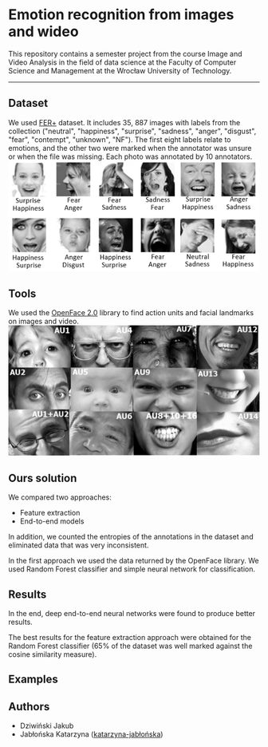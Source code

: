 # Emotion recognition from images and wideo

This repository contains a semester project from the course Image and Video Analysis 
in the field of data science at the Faculty of Computer Science and Management 
at the Wrocław University of Technology.

----

## Dataset

We used [FER+](https://github.com/microsoft/FERPlus) 
dataset. It includes 35, 887 images 
with labels from the collection
("neutral", "happiness", "surprise", 
"sadness", "anger", "disgust", "fear", 
"contempt", "unknown", "NF"). The first 
eight labels relate to emotions, 
and the other two were marked when 
the annotator was unsure or when the 
file was missing. Each photo was 
annotated by 10 annotators.
![Example data](img/FER+vsFER.png)

## Tools
We used the [OpenFace 2.0](https://github.com/TadasBaltrusaitis/OpenFace) 
library to find action units and facial landmarks 
on images and video.
![Example data](img/AUs.jpg)


## Ours solution 
We compared two approaches:
* Feature extraction 
* End-to-end models

In addition, we counted the entropies of the annotations in the dataset and 
eliminated data that was very inconsistent. 

In the first approach we used the 
data returned by the OpenFace library. We used 
Random Forest classifier and simple
neural network for classification. 

## Results
In the end, deep end-to-end neural 
networks were found to produce better results. 

The best results for the feature extraction 
approach were obtained for the Random Forest classifier (65% of the 
dataset was well marked against the cosine similarity measure).
## Examples

## Authors
* Dziwiński Jakub
* Jabłońska Katarzyna ([katarzyna-jabłońska](https://github.com/katarzyna-jablonska))
